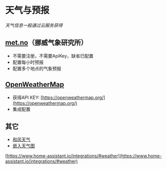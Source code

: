 # 天气与预报

*天气信息一般通过云服务获得*

## [met.no](https://www.home-assistant.io/integrations/met)（挪威气象研究所）

- 不需要注册，不需要ApiKey，缺省已配置
- 配置每小时预报
- 配置多个地点的气象预报

## [OpenWeatherMap](https://www.home-assistant.io/integrations/openweathermap/)

- 获得API KEY: [https://openweathermap.org/](https://openweathermap.org/)
- 集成配置


## 其它

- [和风天气](https://github.com/morestart/HeWeather)
- [嵌入天气图](https://www.windy.com/)

[https://www.home-assistant.io/integrations/#weather](https://www.home-assistant.io/integrations/#weather)
